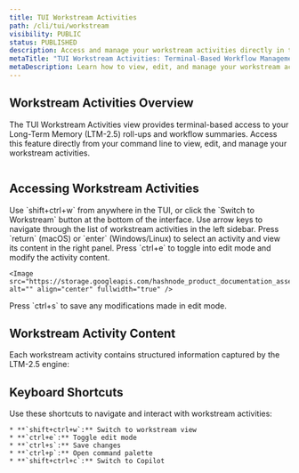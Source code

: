 ```yaml
---
title: TUI Workstream Activities
path: /cli/tui/workstream
visibility: PUBLIC
status: PUBLISHED
description: Access and manage your workstream activities directly in the terminal with the Pieces TUI workstream view.
metaTitle: "TUI Workstream Activities: Terminal-Based Workflow Management"
metaDescription: Learn how to view, edit, and manage your workstream activities using the Pieces TUI workstream interface in your terminal.
---
```


## Workstream Activities Overview

The TUI Workstream Activities view provides terminal-based access to your Long-Term Memory (LTM-2.5) roll-ups and workflow summaries. Access this feature directly from your command line to view, edit, and manage your workstream activities.

<Image src="https://storage.googleapis.com/hashnode_product_documentation_assets/cli_assets/tui/tui_general_wsactivity.png" alt="" align="center" fullwidth="true" />

## Accessing Workstream Activities

<Steps>
  <Step title="Navigate to Workstream View">
    Use `shift+ctrl+w` from anywhere in the TUI, or click the `Switch to Workstream` button at the bottom of the interface.
  </Step>

  <Step title="Browse Activities">
    Use arrow keys to navigate through the list of workstream activities in the left sidebar.
  </Step>

  <Step title="Select an Activity">
    Press `return` (macOS) or `enter` (Windows/Linux) to select an activity and view its content in the right panel.
  </Step>

  <Step title="Edit Mode">
    Press `ctrl+e` to toggle into edit mode and modify the activity content.
    
    <Image src="https://storage.googleapis.com/hashnode_product_documentation_assets/cli_assets/tui/edit_workstream_activity.png" alt="" align="center" fullwidth="true" />
  </Step>

  <Step title="Save Changes">
    Press `ctrl+s` to save any modifications made in edit mode.
  </Step>
</Steps>


## Workstream Activity Content

Each workstream activity contains structured information captured by the LTM-2.5 engine:

## Keyboard Shortcuts

<Steps>
  <Step title="Navigation and Viewing">
    Use these shortcuts to navigate and interact with workstream activities:

    * **`shift+ctrl+w`:** Switch to workstream view
    * **`ctrl+e`:** Toggle edit mode
    * **`ctrl+s`:** Save changes
    * **`ctrl+p`:** Open command palette
    * **`shift+ctrl+c`:** Switch to Copilot
  </Step>
</Steps>


